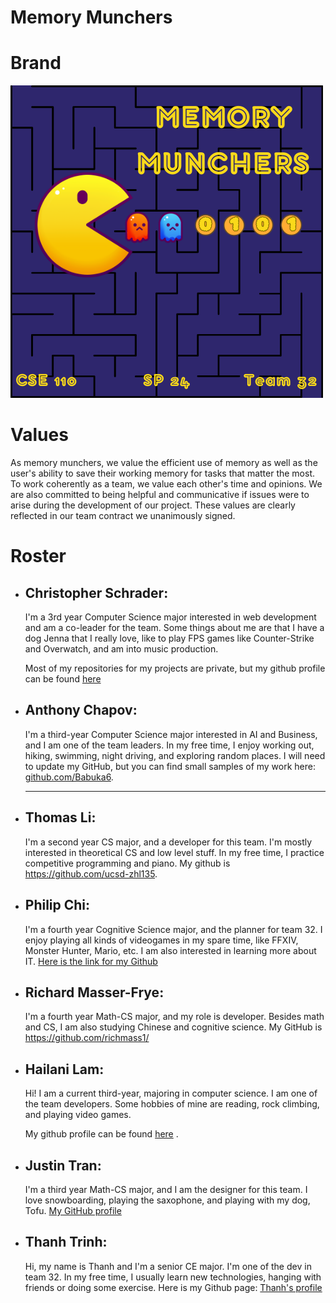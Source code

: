 # Memory Munchers

# Brand

![memory munchers logo](/admin/branding/memory-munchers-logo.png)

# Values

As memory munchers, we value the efficient use of memory as well as the user's ability to save their working memory for tasks that matter the most. To work coherently as a team, we value each other's time and opinions. We are also committed to being helpful and communicative if issues were to arise during the development of our project. These values are clearly reflected in our team contract we unanimously signed.

# Roster

- ## **Christopher Schrader**:
    I'm a 3rd year Computer Science major interested in web development and am a co-leader for the team. Some things about me are that I have a dog Jenna that I really love, like to play FPS games like Counter-Strike and Overwatch, and am into music production.

    Most of my repositories for my projects are private, but my github profile can be found [here](https://github.com/chris-529)
- ## **Anthony Chapov**:
    I'm a third-year Computer Science major interested in AI and Business, and I am one of the team leaders. In my free time, I enjoy working out, hiking, swimming, night driving, and exploring random places. I will need to update my GitHub, but you can find small samples of my work here: [github.com/Babuka6](https://github.com/Babuka6).

    ---
- ## **Thomas Li**:
  I'm a second year CS major, and a developer for this team. I'm mostly interested in theoretical CS and low level stuff. In my free time, I practice competitive programming and piano. My github is https://github.com/ucsd-zhl135.
  
- ## **Philip Chi**:
  I'm a fourth year Cognitive Science major, and the planner for team 32. I enjoy playing all kinds of videogames in my spare time, like FFXIV, Monster Hunter, Mario, etc. I am also interested in learning more about IT. [Here is the link for my Github](https://github.com/philchi)

- ## **Richard Masser-Frye**:
  I'm a fourth year Math-CS major, and my role is developer. Besides math and CS, I am also studying Chinese and cognitive science. My GitHub is https://github.com/richmass1/

- ## **Hailani Lam**:
  Hi! I am a current third-year, majoring in computer science. I am one of the team developers. Some hobbies of mine are reading, rock climbing, and playing video games.
  
  My github profile can be found [here](https://github.com/hlani) .
  
- ## **Justin Tran**:
  I'm a third year Math-CS major, and I am the designer for this team. I love snowboarding, playing the saxophone, and playing with my dog, Tofu. [My GitHub profile](https://github.com/jtran-9)


- ## **Thanh Trinh**:
  Hi, my name is Thanh and I'm a senior CE major. I'm one of the dev in team 32. In my free time, I usually learn new technologies, hanging with friends or doing some exercise. Here is my Github page: [Thanh's profile](https://github.com/jayden789)
